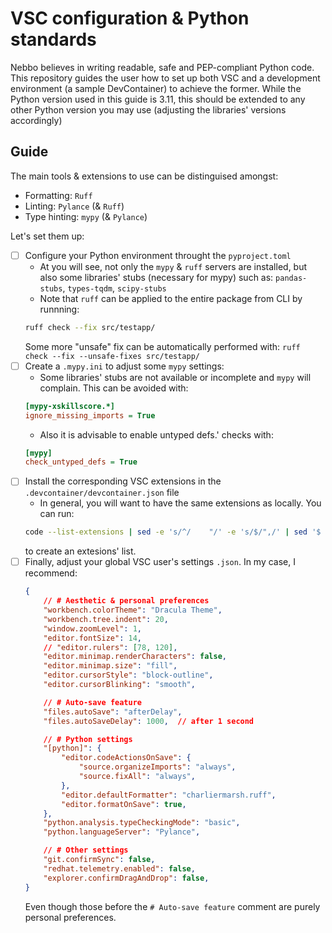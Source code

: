 # VSC configuration & Python standards

Nebbo believes in writing readable, safe and PEP-compliant Python code.
This repository guides the user how to set up both VSC and a development
environment (a sample DevContainer) to achieve the former. While the Python
version used in this guide is 3.11, this should be extended to any other Python version
you may use (adjusting the libraries' versions accordingly)

## Guide

The main tools & extensions to use can be distinguised amongst:
- Formatting: `Ruff`
- Linting: `Pylance` (& `Ruff`)
- Type hinting: `mypy` (& `Pylance`)

Let's set them up:
- [ ] Configure your Python environment throught the `pyproject.toml`
    - At you will see, not only the `mypy` & `ruff` servers are installed, but also some libraries' stubs (necessary for mypy) such as: `pandas-stubs`, `types-tqdm`, `scipy-stubs`
    - Note that `ruff` can be applied to the entire package from CLI by runnning:
    ```bash
    ruff check --fix src/testapp/
    ```
    Some more "unsafe" fix can be automatically performed with: `ruff check --fix --unsafe-fixes src/testapp/`
- [ ] Create a `.mypy.ini` to adjust some `mypy` settings:
    - Some libraries' stubs are not available or incomplete and `mypy` will complain. This can be avoided with:
    ```.mypy.ini
    [mypy-xskillscore.*]
    ignore_missing_imports = True
    ```
    - Also it is advisable to enable untyped defs.' checks with:
    ```.mypy.ini
    [mypy]
    check_untyped_defs = True
    ```   
- [ ] Install the corresponding VSC extensions in the `.devcontainer/devcontainer.json` file
    - In general, you will want to have the same extensions as locally. You can run:
    ```bash
    code --list-extensions | sed -e 's/^/    "/' -e 's/$/",/' | sed '$ s/,$//' > extensions.txt
    ```
    to create an extesions' list.
- [ ] Finally, adjust your global VSC user's settings `.json`. In my case, I recommend:
    ```.json
    {
        // # Aesthetic & personal preferences
        "workbench.colorTheme": "Dracula Theme",
        "workbench.tree.indent": 20,
        "window.zoomLevel": 1,
        "editor.fontSize": 14,
        // "editor.rulers": [78, 120],
        "editor.minimap.renderCharacters": false,
        "editor.minimap.size": "fill",
        "editor.cursorStyle": "block-outline",
        "editor.cursorBlinking": "smooth",

        // # Auto-save feature
        "files.autoSave": "afterDelay", 
        "files.autoSaveDelay": 1000,  // after 1 second

        // # Python settings
        "[python]": {
            "editor.codeActionsOnSave": {
                "source.organizeImports": "always",
                "source.fixAll": "always",
            },
            "editor.defaultFormatter": "charliermarsh.ruff",
            "editor.formatOnSave": true,  
        },
        "python.analysis.typeCheckingMode": "basic",
        "python.languageServer": "Pylance",

        // # Other settings
        "git.confirmSync": false,
        "redhat.telemetry.enabled": false,
        "explorer.confirmDragAndDrop": false,
    }
    ```
    Even though those before the `# Auto-save feature` comment are purely personal preferences.
